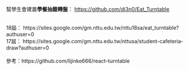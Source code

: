 幫學生會建置<strong>學餐抽籤轉盤</strong>：
https://github.com/di3n0/Eat_Turntable



<br>
18屆：
https://sites.google.com/gm.nttu.edu.tw/nttu18sa/eat_turntable?authuser=0 <br>
17屆：
https://sites.google.com/gm.nttu.edu.tw/nttusa/student-cafeteria-draw?authuser=0
<br>

<br>
參考：https://github.com/lijinke666/react-turntable
